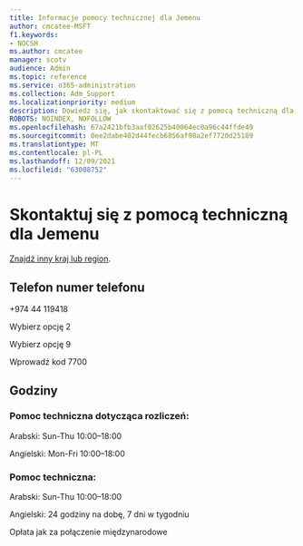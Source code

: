 ```yaml
---
title: Informacje pomocy technicznej dla Jemenu
author: cmcatee-MSFT
f1.keywords:
- NOCSH
ms.author: cmcatee
manager: scotv
audience: Admin
ms.topic: reference
ms.service: o365-administration
ms.collection: Adm_Support
ms.localizationpriority: medium
description: Dowiedz się, jak skontaktować się z pomocą techniczną dla swojego kraju lub regionu.
ROBOTS: NOINDEX, NOFOLLOW
ms.openlocfilehash: 67a2421bfb3aaf02625b40064ec0a96c44ffde49
ms.sourcegitcommit: 0ee2dabe402d44fecb6856af98a2ef7720d25189
ms.translationtype: MT
ms.contentlocale: pl-PL
ms.lasthandoff: 12/09/2021
ms.locfileid: "63008752"
---
```

# <a name="contact-support-for-yemen"></a>Skontaktuj się z pomocą techniczną dla Jemenu

[Znajdź inny kraj lub region](../get-help-support.md).

## <a name="phone-number"></a>Telefon numer telefonu
+974 44 119418

Wybierz opcję 2

Wybierz opcję 9

Wprowadź kod 7700

## <a name="hours"></a>Godziny
### <a name="billing-support"></a>Pomoc techniczna dotycząca rozliczeń:

Arabski: Sun-Thu 10:00–18:00

Angielski: Mon-Fri 10:00–18:00

### <a name="technical-support"></a>Pomoc techniczna:

Arabski: Sun-Thu 10:00–18:00

Angielski: 24 godziny na dobę, 7 dni w tygodniu

Opłata jak za połączenie międzynarodowe
